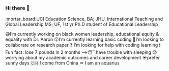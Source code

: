 ### Hi there 👋

<!--
**wangpinyi/wangpinyi** is a ✨ _special_ ✨ repository because its `README.md` (this file) appears on your GitHub profile.

Here are some ideas to get you started:
-->:mortar_board:UCI Education Science, BA; JHU, International Teaching and Global Leadership,MS; UF, 1st yr Ph.D student of Educational Leadership
:smiley:I’m currently working on black women leadership, educational equity & equality with Dr. Aaron
:open_mouth:I’m currently learning basic coding
:school_satchel:I’m looking to collaborate on research paper
:question: I’m looking for help with coding learning
:exclamation: Fun fact: lose 7 pounds in 2 months
-->:sleeping: have trouble with sleeping
:worried:worrying about my academic outcomes and career development
:sunny:prefer sunny days
:cn: I come from China
:aquarius: I am an aquarius
